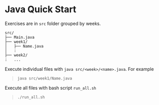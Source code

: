 # Java Quick Start

Exercises are in `src` folder grouped by weeks.

```
src/
├── Main.java
├── week1/
│   ├── Name.java
│   :
├── week2/
:   ...
```

Execute individual files with `java src/<week>/<name>.java`. For example

>     java src/week1/Name.java

Execute all files with bash script `run_all.sh`

>     ./run_all.sh
